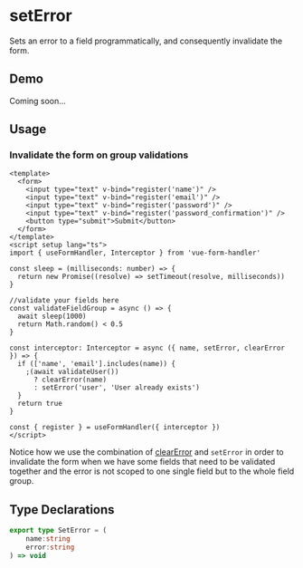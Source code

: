 # setError

Sets an error to a field programmatically, and consequently invalidate the form.

## Demo

Coming soon...

## Usage

### Invalidate the form on group validations

```vue
<template>
  <form>
    <input type="text" v-bind="register('name')" />
    <input type="text" v-bind="register('email')" />
    <input type="text" v-bind="register('password')" />
    <input type="text" v-bind="register('password_confirmation')" />
    <button type="submit">Submit</button>
  </form>
</template>
<script setup lang="ts">
import { useFormHandler, Interceptor } from 'vue-form-handler'

const sleep = (milliseconds: number) => {
  return new Promise((resolve) => setTimeout(resolve, milliseconds))
}

//validate your fields here
const validateFieldGroup = async () => {
  await sleep(1000)
  return Math.random() < 0.5
}

const interceptor: Interceptor = async ({ name, setError, clearError }) => {
  if (['name', 'email'].includes(name)) {
    ;(await validateUser())
      ? clearError(name)
      : setError('user', 'User already exists')
  }
  return true
}

const { register } = useFormHandler({ interceptor })
</script>
```

Notice how we use the combination of [clearError](/api/use-form-handler/clear-error) and `setError` in order to invalidate the form when we have some fields that need to be validated together and the error is not scoped to one single field but to the whole field group.

## Type Declarations

```ts
export type SetError = (
    name:string
    error:string
) => void
```
